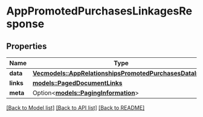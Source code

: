# AppPromotedPurchasesLinkagesResponse

## Properties

Name | Type | Description | Notes
------------ | ------------- | ------------- | -------------
**data** | [**Vec<models::AppRelationshipsPromotedPurchasesDataInner>**](App_relationships_promotedPurchases_data_inner.md) |  | 
**links** | [**models::PagedDocumentLinks**](PagedDocumentLinks.md) |  | 
**meta** | Option<[**models::PagingInformation**](PagingInformation.md)> |  | [optional]

[[Back to Model list]](../README.md#documentation-for-models) [[Back to API list]](../README.md#documentation-for-api-endpoints) [[Back to README]](../README.md)



